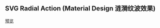 ## SVG Radial Action (Material Design 涟漪纹波效果)

[预览](https://f2ex.github.io/Frontend-Library/packages/svgripples/)
